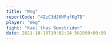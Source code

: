 ```yaml
---
title: "Weg"
reportCode: "4ZzC3dJ6NPqfKgTB"
player: "Weg"
fight: "Kael'thas Sunstrider"
date: 2021-10-18T19:02:24.561000+00:00
---
```

